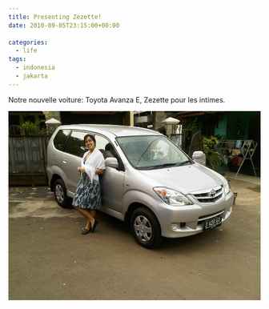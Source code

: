 ```yaml
---
title: Presenting Zezette!
date: 2010-09-05T23:15:00+00:00

categories:
  - life
tags:
  - indonesia
  - jakarta
---
```

Notre nouvelle voiture: Toyota Avanza E, Zezette pour les intimes.

![](media/Media_CardBlackBerrypicturesIM.jpg.scaled.1000.jpg)